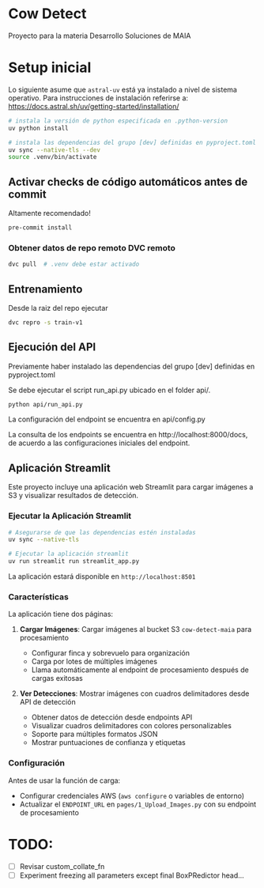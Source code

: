 # Cow Detect

Proyecto para la materia Desarrollo Soluciones de MAIA


# Setup inicial

Lo siguiente asume que `astral-uv` está ya instalado a nivel de sistema operativo.
Para instrucciones de instalación referirse a:
https://docs.astral.sh/uv/getting-started/installation/

```bash
# instala la versión de python especificada en .python-version
uv python install

# instala las dependencias del grupo [dev] definidas en pyproject.toml
uv sync --native-tls --dev
source .venv/bin/activate
```

## Activar checks de código automáticos antes de commit

Altamente recomendado!

```bash
pre-commit install
```

### Obtener datos de repo remoto DVC remoto

```bash
dvc pull  # .venv debe estar activado
```


## Entrenamiento

Desde la raiz del repo ejecutar 

```bash
dvc repro -s train-v1
```

## Ejecución del API
Previamente haber instalado las dependencias del grupo [dev] definidas en pyproject.toml

Se debe ejecutar el script run_api.py ubicado en el folder api/.

```bash
python api/run_api.py
```

La configuración del endpoint se encuentra en api/config.py

La consulta de los endpoints se encuentra en http://localhost:8000/docs, de acuerdo a las configuraciones iniciales del endpoint.

## Aplicación Streamlit

Este proyecto incluye una aplicación web Streamlit para cargar imágenes a S3 y visualizar resultados de detección.

### Ejecutar la Aplicación Streamlit

```bash
# Asegurarse de que las dependencias estén instaladas
uv sync --native-tls

# Ejecutar la aplicación streamlit
uv run streamlit run streamlit_app.py
```

La aplicación estará disponible en `http://localhost:8501`

### Características

La aplicación tiene dos páginas:

1. **Cargar Imágenes**: Cargar imágenes al bucket S3 `cow-detect-maia` para procesamiento
   - Configurar finca y sobrevuelo para organización
   - Carga por lotes de múltiples imágenes
   - Llama automáticamente al endpoint de procesamiento después de cargas exitosas

2. **Ver Detecciones**: Mostrar imágenes con cuadros delimitadores desde API de detección
   - Obtener datos de detección desde endpoints API
   - Visualizar cuadros delimitadores con colores personalizables
   - Soporte para múltiples formatos JSON
   - Mostrar puntuaciones de confianza y etiquetas

### Configuración

Antes de usar la función de carga:
- Configurar credenciales AWS (`aws configure` o variables de entorno)
- Actualizar el `ENDPOINT_URL` en `pages/1_Upload_Images.py` con su endpoint de procesamiento

# TODO: 

- [ ] Revisar custom_collate_fn
- [ ] Experiment freezing all parameters except final BoxPRedictor head...